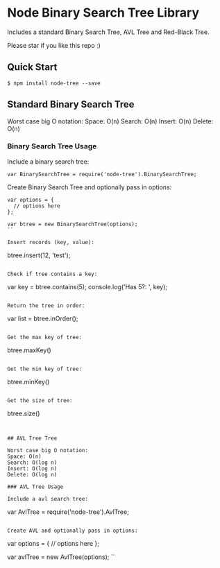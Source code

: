 # Node Binary Search Tree Library
Includes a standard Binary Search Tree, AVL Tree and Red-Black Tree.

Please star if you like this repo :)

## Quick Start

```shell
$ npm install node-tree --save
```

## Standard Binary Search Tree

Worst case big O notation:
Space: O(n)
Search: O(n)
Insert: O(n)
Delete: O(n)

### Binary Search Tree Usage

Include a binary search tree:

```
var BinarySearchTree = require('node-tree').BinarySearchTree;
```

Create Binary Search Tree and optionally pass in options:

```
var options = {
  // options here
};

var btree = new BinarySearchTree(options);
``

Insert records (key, value):

```
btree.insert(12, 'test');
```

Check if tree contains a key:

```
var key = btree.contains(5);
console.log('Has 5?: ', key);
```

Return the tree in order:

```
var list = btree.inOrder();
```

Get the max key of tree:

```
btree.maxKey()
```

Get the min key of tree:

```
btree.minKey()
```

Get the size of tree:

```
btree.size()
```


## AVL Tree Tree

Worst case big O notation:
Space: O(n)
Search: O(log n)
Insert: O(log n)
Delete: O(log n)

### AVL Tree Usage

Include a avl search tree:

```
var AvlTree = require('node-tree').AvlTree;
```

Create AVL and optionally pass in options:

```
var options = {
  // options here
};

var avlTree = new AvlTree(options);
``


